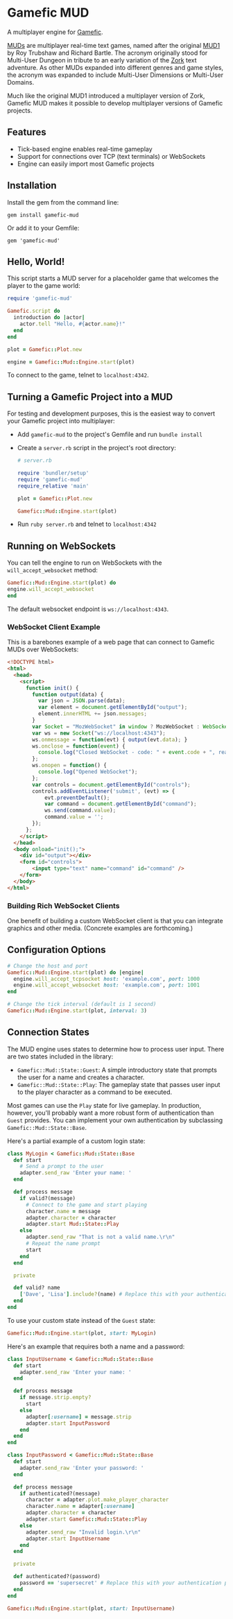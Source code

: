 # Gamefic MUD

A multiplayer engine for [Gamefic](https://github.com/castwide/gamefic-sdk).

[MUDs](https://en.wikipedia.org/wiki/MUD) are multiplayer real-time text games, named after the original [MUD1](https://en.wikipedia.org/wiki/MUD1) by Roy Trubshaw and Richard Bartle. The acronym originally stood for Multi-User Dungeon in tribute to an early variation of the [Zork](https://en.wikipedia.org/wiki/Zork) text adventure. As other MUDs expanded into different genres and game styles, the acronym was expanded to include Multi-User Dimensions or Multi-User Domains.

Much like the original MUD1 introduced a multiplayer version of Zork, Gamefic MUD makes it possible to develop multiplayer versions of Gamefic projects.

## Features

- Tick-based engine enables real-time gameplay
- Support for connections over TCP (text terminals) or WebSockets
- Engine can easily import most Gamefic projects

## Installation

Install the gem from the command line:

    gem install gamefic-mud

Or add it to your Gemfile:

    gem 'gamefic-mud'

## Hello, World!

This script starts a MUD server for a placeholder game that welcomes the player to the game world:

```ruby
require 'gamefic-mud'

Gamefic.script do
  introduction do |actor|
    actor.tell "Hello, #{actor.name}!"
  end
end

plot = Gamefic::Plot.new

engine = Gamefic::Mud::Engine.start(plot)
```

To connect to the game, telnet to `localhost:4342`.

## Turning a Gamefic Project into a MUD

For testing and development purposes, this is the easiest way to convert your Gamefic project into multiplayer:

* Add `gamefic-mud` to the project's Gemfile and run `bundle install`
* Create a `server.rb` script in the project's root directory:

  ```ruby
  # server.rb

  require 'bundler/setup'
  require 'gamefic-mud'
  require_relative 'main'

  plot = Gamefic::Plot.new

  Gamefic::Mud::Engine.start(plot)
  ```
* Run `ruby server.rb` and telnet to `localhost:4342`

## Running on WebSockets

You can tell the engine to run on WebSockets with the `will_accept_websocket` method:

```ruby
Gamefic::Mud::Engine.start(plot) do
engine.will_accept_websocket
end
```

The default websocket endpoint is `ws://localhost:4343`.

### WebSocket Client Example

This is a barebones example of a web page that can connect to Gamefic MUDs over WebSockets:

```html
<!DOCTYPE html>
<html>
  <head>
    <script>
      function init() {
        function output(data) {
		  var json = JSON.parse(data);
          var element = document.getElementById("output");
		  element.innerHTML += json.messages;
        }
        var Socket = "MozWebSocket" in window ? MozWebSocket : WebSocket;
        var ws = new Socket("ws://localhost:4343");
		ws.onmessage = function(evt) { output(evt.data); }
        ws.onclose = function(event) {
          console.log("Closed WebSocket - code: " + event.code + ", reason: " + event.reason + ", wasClean: " + event.wasClean);
        };
        ws.onopen = function() {
          console.log("Opened WebSocket");
        };
		var controls = document.getElementById("controls");
		controls.addEventListener('submit', (evt) => {
			evt.preventDefault();
			var command = document.getElementById("command");
			ws.send(command.value);
			command.value = '';
		});
      };
    </script>
  </head>
  <body onload="init();">
    <div id="output"></div>
	<form id="controls">
		<input type="text" name="command" id="command" />
	</form>
  </body>
</html>
```

### Building Rich WebSocket Clients

One benefit of building a custom WebSocket client is that you can integrate graphics and other media. (Concrete examples are forthcoming.)

## Configuration Options

```ruby
# Change the host and port
Gamefic::Mud::Engine.start(plot) do |engine|
  engine.will_accept_tcpsocket host: 'example.com', port: 1000
  engine.will_accept_websocket host: 'example.com', port: 1001
end

# Change the tick interval (default is 1 second)
Gamefic::Mud::Engine.start(plot, interval: 3)
```

## Connection States

The MUD engine uses states to determine how to process user input. There are two states included in the library:

* `Gamefic::Mud::State::Guest`: A simple introductory state that prompts the user for a name and creates a character.
* `Gamefic::Mud::State::Play`: The gameplay state that passes user input to the player character as a command to be executed.

Most games can use the `Play` state for live gameplay. In production, however, you'll probably want a more robust form of authentication than `Guest` provides. You can implement your own authentication by subclassing `Gamefic::Mud::State::Base`.

Here's a partial example of a custom login state:

```ruby
class MyLogin < Gamefic::Mud::State::Base
  def start
    # Send a prompt to the user
    adapter.send_raw 'Enter your name: '
  end

  def process message
    if valid?(message)
      # Connect to the game and start playing
      character.name = message
      adapter.character = character
      adapter.start Mud::State::Play
    else
      adapter.send_raw "That is not a valid name.\r\n"
      # Repeat the name prompt
      start
    end
  end

  private

  def valid? name
    ['Dave', 'Lisa'].include?(name) # Replace this with your authentication procedure
  end
end
```

To use your custom state instead of the `Guest` state:

```ruby
Gamefic::Mud::Engine.start(plot, start: MyLogin)
```

Here's an example that requires both a name and a password:

```ruby
class InputUsername < Gamefic::Mud::State::Base
  def start
    adapter.send_raw 'Enter your name: '
  end

  def process message
    if message.strip.empty?
      start
    else
      adapter[:username] = message.strip
      adapter.start InputPassword
    end
  end
end

class InputPassword < Gamefic::Mud::State::Base
  def start
    adapter.send_raw 'Enter your password: '
  end

  def process message
    if authenticated?(message)
      character = adapter.plot.make_player_character
      character.name = adapter[:username]
      adapter.character = character
      adapter.start Gamefic::Mud::State::Play
    else
      adapter.send_raw "Invalid login.\r\n"
      adapter.start InputUsername
    end
  end

  private

  def authenticated?(password)
    password == 'supersecret' # Replace this with your authentication procedure
  end
end

Gamefic::Mud::Engine.start(plot, start: InputUsername)
```
